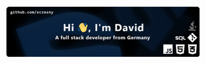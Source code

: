 [![banner](https://github.com/sczesny/sczesny/blob/main/img/banner.png)](https://sczesny.github.io/)

